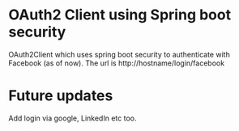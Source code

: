 OAuth2 Client using Spring boot security
===
OAuth2Client which uses spring boot security to authenticate with Facebook (as of now).
The url is http://hostname/login/facebook

Future updates
=============
Add login via google, LinkedIn etc too.
